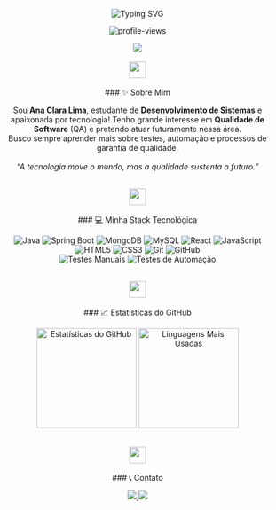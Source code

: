 <p align="center">
  <img src="https://readme-typing-svg.demolab.com?font=Fira+Code&weight=600&size=22&pause=1200&center=true&vCenter=true&width=600&lines=Bem-vindo+ao+meu+GitHub!;Tenho+18+anos;Aluno+de+DS+no+SENAI;Buscando+evoluir+como+programador&color=32CD32" alt="Typing SVG" />
</p>

<p align="center">
  <img src="https://komarev.com/ghpvc/?username=anacslima&label=Visualiza%C3%A7%C3%B5es&color=00A884&style=flat" alt="profile-views" />
</p>

<div align="center">
  <img src="https://github-profile-summary-cards.vercel.app/api/cards/profile-details?username=anacslima&theme=monokai" />
</div>

<br>
<div align="center">
  <img src="https://user-images.githubusercontent.com/73097560/115834477-dbab4500-a447-11eb-908a-139a6edaec5c.gif" width="30">
</div>
<br>

<div align="center">
  ### ✨ Sobre Mim
</div>

<p align="center">
  Sou <strong>Ana Clara Lima</strong>, estudante de <strong>Desenvolvimento de Sistemas</strong> e apaixonada por tecnologia! Tenho grande interesse em <strong>Qualidade de Software</strong> (QA) e pretendo atuar futuramente nessa área.<br>
  Busco sempre aprender mais sobre testes, automação e processos de garantia de qualidade.<br>
  <br>
  <em>“A tecnologia move o mundo, mas a qualidade sustenta o futuro.”</em>
</p>

<br>
<div align="center">
  <img src="https://user-images.githubusercontent.com/73097560/115834477-dbab4500-a447-11eb-908a-139a6edaec5c.gif" width="30">
</div>
<br>

<div align="center">
  ### 💻 Minha Stack Tecnológica
</div>

<p align="center">
  <img src="https://img.shields.io/badge/Java-20B2AA?style=for-the-badge&logo=java&logoColor=white" alt="Java" />
  <img src="https://img.shields.io/badge/Spring-20B2AA?style=for-the-badge&logo=spring&logoColor=white" alt="Spring Boot" />
  <img src="https://img.shields.io/badge/MongoDB-20B2AA?style=for-the-badge&logo=mongodb&logoColor=white" alt="MongoDB" />
  <img src="https://img.shields.io/badge/MySQL-20B2AA?style=for-the-badge&logo=mysql&logoColor=white" alt="MySQL" />
  <img src="https://img.shields.io/badge/React-20B2AA?style=for-the-badge&logo=react&logoColor=white" alt="React" />
  <img src="https://img.shields.io/badge/JavaScript-20B2AA?style=for-the-badge&logo=javascript&logoColor=black" alt="JavaScript" />
  <img src="https://img.shields.io/badge/HTML5-20B2AA?style=for-the-badge&logo=html5&logoColor=white" alt="HTML5" />
  <img src="https://img.shields.io/badge/CSS3-20B2AA?style=for-the-badge&logo=css3&logoColor=white" alt="CSS3" />
  <img src="https://img.shields.io/badge/Git-20B2AA?style=for-the-badge&logo=git&logoColor=white" alt="Git" />
  <img src="https://img.shields.io/badge/GitHub-20B2AA?style=for-the-badge&logo=github&logoColor=white" alt="GitHub" />
  <br>
  <img src="https://img.shields.io/badge/Manual%20Tests-20B2AA?style=for-the-badge&logo=jira&logoColor=white" alt="Testes Manuais" />
  <img src="https://img.shields.io/badge/Automation%20Testing-20B2AA?style=for-the-badge&logo=mocha&logoColor=white" alt="Testes de Automação" />
</p>

<br>
<div align="center">
  <img src="https://user-images.githubusercontent.com/73097560/115834477-dbab4500-a447-11eb-908a-139a6edaec5c.gif" width="30">
</div>
<br>

<div align="center">
  ### 📈 Estatísticas do GitHub
</div>

<p align="center">
  <img height="180em" src="https://github-readme-stats.vercel.app/api?username=anacslima&show_icons=true&theme=dracula&count_private=true&hide_border=true" alt="Estatísticas do GitHub" />
  <img height="180em" src="https://github-readme-stats.vercel.app/api/top-langs/?username=anacslima&layout=compact&langs_count=10&theme=dracula&hide_border=true" alt="Linguagens Mais Usadas" />
</p>

<br>
<div align="center">
  <img src="https://user-images.githubusercontent.com/73097560/115834477-dbab4500-a447-11eb-908a-139a6edaec5c.gif" width="30">
</div>
<br>

<div align="center">
  ### 📞 Contato
</div>

<p align="center">
  <a href="https://www.linkedin.com/in/anacslima" target="_blank">
    <img src="https://img.shields.io/badge/LinkedIn-20B2AA?style=for-the-badge&logo=linkedin&logoColor=white" />
  </a>
  <a href="mailto:anacs.lima007@gmail.com" target="_blank">
    <img src="https://img.shields.io/badge/Email-20B2AA?style=for-the-badge&logo=gmail&logoColor=white" />
  </a>
</p>
